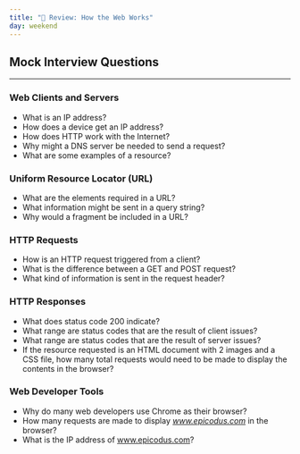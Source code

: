 ```yaml
---
title: "📓 Review: How the Web Works"
day: weekend
---
```


## Mock Interview Questions
<hr />

### Web Clients and Servers

* What is an IP address?
* How does a device get an IP address?
* How does HTTP work with the Internet?
* Why might a DNS server be needed to send a request?
* What are some examples of a resource?

### Uniform Resource Locator (URL)

* What are the elements required in a URL?
* What information might be sent in a query string?
* Why would a fragment be included in a URL?

### HTTP Requests

* How is an HTTP request triggered from a client?
* What is the difference between a GET and POST request?
* What kind of information is sent in the request header?

### HTTP Responses

* What does status code 200 indicate?
* What range are status codes that are the result of client issues?
* What range are status codes that are the result of server issues?
* If the resource requested is an HTML document with 2 images and a CSS file, how many total requests would need to be made to display the contents in the browser?

### Web Developer Tools

* Why do many web developers use Chrome as their browser?
* How many requests are made to display _www.epicodus.com_ in the browser?
* What is the IP address of www.epicodus.com?
